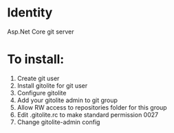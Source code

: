 # Identity
Asp.Net Core git server 
# To install:
1. Create git user
2. Install gitolite for git user
3. Configure gitolite
4. Add your gitolite admin to git group
5. Allow RW access to repositories folder for this group
6. Edit .gitolite.rc to make standard permission 0027
7. Change gitolite-admin config
